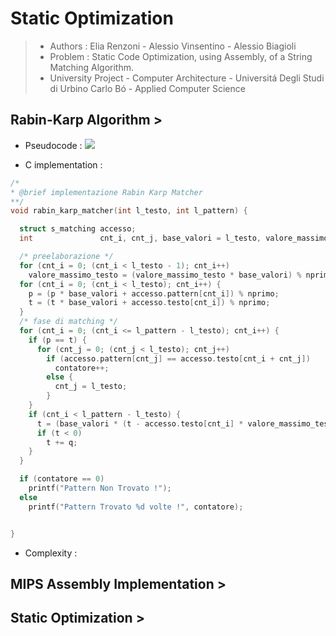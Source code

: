 # Static Optimization
>* Authors : Elia Renzoni - Alessio Vinsentino - Alessio Biagioli
>* Problem : Static Code Optimization, using Assembly, of a String Matching Algorithm. 
>* University Project - Computer Architecture - Universitá Degli Studi di Urbino Carlo Bó - Applied Computer Science

## Rabin-Karp Algorithm > 
* Pseudocode : 
![](https://www2.hawaii.edu/~suthers/courses/ics311f20/Notes/Topic-23/code-Rabin-Karp-matcher.jpg)

* C implementation : 
```C
/*
* @brief implementazione Rabin Karp Matcher
**/
void rabin_karp_matcher(int l_testo, int l_pattern) {

  struct s_matching accesso;
  int               cnt_i, cnt_j, base_valori = l_testo, valore_massimo_testo = 1, p = 0, t = 0, nprimo = 13, contatore = 0;

  /* preelaborazione */
  for (cnt_i = 0; (cnt_i < l_testo - 1); cnt_i++)                         
    valore_massimo_testo = (valore_massimo_testo * base_valori) % nprimo;
  for (cnt_i = 0; (cnt_i < l_testo); cnt_i++) {
    p = (p * base_valori + accesso.pattern[cnt_i]) % nprimo;
    t = (t * base_valori + accesso.testo[cnt_i]) % nprimo;
  }
  /* fase di matching */
  for (cnt_i = 0; (cnt_i <= l_pattern - l_testo); cnt_i++) {
    if (p == t) {
      for (cnt_j = 0; (cnt_j < l_testo); cnt_j++)
        if (accesso.pattern[cnt_j] == accesso.testo[cnt_i + cnt_j])
          contatore++;
        else {
          cnt_j = l_testo;
        }
    }
    if (cnt_i < l_pattern - l_testo) {
      t = (base_valori * (t - accesso.testo[cnt_i] * valore_massimo_testo) + accesso.testo[cnt_i + l_testo]) % nprimo;
      if (t < 0)
        t += q;
    }
  }

  if (contatore == 0)
    printf("Pattern Non Trovato !");
  else 
    printf("Pattern Trovato %d volte !", contatore);


}

```
* Complexity : 

## MIPS Assembly Implementation > 


## Static Optimization > 

